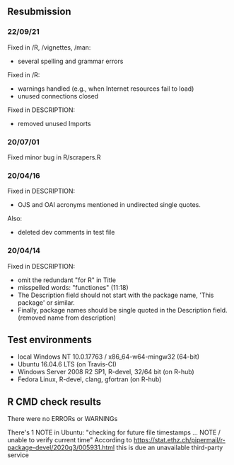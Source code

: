 ## Resubmission

### 22/09/21

Fixed in /R, /vignettes, /man:
- several spelling and grammar errors

Fixed in /R:
- warnings handled (e.g., when Internet resources fail to load) 
- unused connections closed

Fixed in DESCRIPTION:
- removed unused Imports

### 20/07/01

Fixed minor bug in R/scrapers.R 

### 20/04/16

Fixed in DESCRIPTION:
- OJS and OAI acronyms mentioned in undirected single quotes.

Also:
- deleted dev comments in test file

### 20/04/14

Fixed in DESCRIPTION:
- omit the redundant "for R" in Title
- misspelled words: "functiones" (11:18)
- The Description field should not start with the package name, 'This package' or similar.
- Finally, package names should be single quoted in the Description field. (removed name from description)

## Test environments

* local Windows NT 10.0.17763 / x86_64-w64-mingw32 (64-bit)
* Ubuntu 16.04.6 LTS (on Travis-CI)
* Windows Server 2008 R2 SP1, R-devel, 32/64 bit (on R-hub)
* Fedora Linux, R-devel, clang, gfortran (on R-hub)

## R CMD check results

There were no ERRORs or WARNINGs 

There's 1 NOTE in Ubuntu:
"checking for future file timestamps ... NOTE / unable to verify current time"
According to https://stat.ethz.ch/pipermail/r-package-devel/2020q3/005931.html this is due an unavailable third-party service
